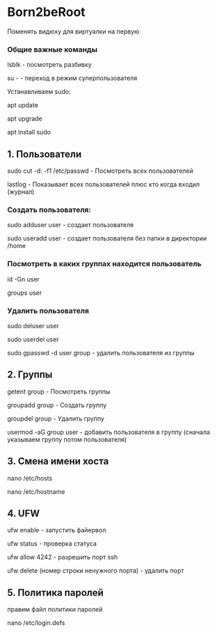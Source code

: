# Born2beRoot
Поменять видюху для виртуалки на первую
### Общие важные команды
lsblk - посмотреть разбивку

su - - переход в режим суперпользователя

Устанавливаем sudo:

apt update

apt upgrade

apt install sudo

## 1. Пользователи
sudo cut -d: -f1 /etc/passwd - Посмотреть всех пользователей

lastlog - Показывает всех пользователей плюс кто когда входил (журнал)

### Создать пользователя:

sudo adduser user - создает пользователя
  
sudo useradd user - создает пользователя без папки в директории /home

### Посмотреть в каких группах находится пользователь
  
id -Gn user
	
groups user 
  
### Удалить пользователя
  
sudo deluser user
  
sudo userdel user
  
sudo gpasswd -d user group - удалить пользователя из группы
  
## 2. Группы
	
getent group - Посмотреть группы
	
groupadd group - Создать группу
	
groupdel group - Удалить группу
	
usermod -aG group user - добавить пользователя в группу (сначала указываем группу потом пользователя)
	
## 3. Смена имени хоста
nano /etc/hosts

nano /etc/hostname

## 4. UFW

ufw enable - запустить файервол

ufw status - проверка статуса

ufw allow 4242 - разрешить порт ssh

ufw delete (номер строки ненужного порта) - удалить порт

## 5. Политика паролей

правим файл политики паролей

nano /etc/login.defs
